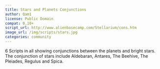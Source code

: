 ```yaml
---
title: Stars and Planets Conjunctions
author: Qam1
license: Public Domain
compat: 0.10+
script_url: http://www.alienbasecamp.com/Stellarium/cons.htm
image_url: /img/scripts/stars.jpg
categories: community
---
```

6 Scripts in all showing conjunctions between the planets and bright stars. The conjunction of stars include Aldebaran, Antares, The Beehive, The Pleiades, Regulus and Spica.